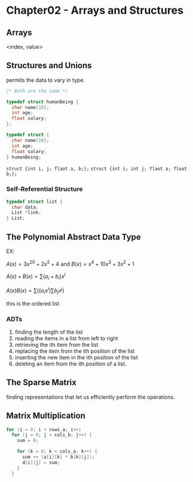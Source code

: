 # Chapter02 - Arrays and Structures

## Arrays

<index, value>

## Structures and Unions

permits the data to vary in type.

``` c
/* Both are the same */

typedef struct humanBeing {
  char name[10];
  int age;
  float salary;
};

typedef struct {
  char name[10];
  int age;
  float salary;
} humanBeing;
```

`struct {int i, j; flaot a, b;};` `struct {int i; int j; flaot a; float b;};`

### Self-Referential Structure

``` c
typedef struct list {
  char data;
  List *link;
} List;
```

## The Polynomial Abstract Data Type

EX: 

$A(x) = 3 x^{20} + 2x^{5} + 4$ and $B(x) = x^{4} + 10 x^{3} + 3x^{2} + 1$

$A(x) + B(x) = \sum (a_i + b_i) x^i$

$A(x)B(x) = \sum ((a_i x^i)\sum b_j x^j)$


this is the ordered list
### ADTs

1. finding the length of the list
2. reading the items in a list from left to right
3. retrieving the ith item from the list
4. replacing the item from the ith position of the list
5. inserting the new item in the ith position of the list
6. deleting an item from the ith position of a list.


## The Sparse Matrix

finding representations that let us efficiently perform the operations.

## Matrix Multiplication

``` c
for (i = 0; i < rows_a; i++)
  for (j = 0; j < cols_b; j++) {
    sum = 0;

    for (k = 0; k < cols_a; k++) {
      sum += (a[i][k] * b[k][j]);
      d[i][j] = sum;
    }
  }
```